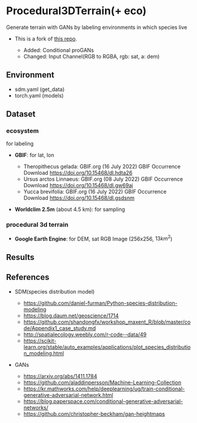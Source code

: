 # **Procedural3DTerrain**(+ eco)

Generate terrain with GANs by labeling environments in which species live

-   This is a fork of [this repo](https://github.com/Panagiotou/Procedural3DTerrain).

    -   Added: Conditional proGANs
    -   Changed: Input Channel(RGB to RGBA, rgb: sat, a: dem)

## **Environment**

-   sdm.yaml (get_data)
-   torch.yaml (models)

## **Dataset**


### **ecosystem**

for labeling

-   **GBIF**: for lat, lon

    -   Theropithecus gelada: GBIF.org (16 July 2022) GBIF Occurrence Download https://doi.org/10.15468/dl.hdta26
    -   Ursus arctos Linnaeus: GBIF.org (08 July 2022) GBIF Occurrence Download https://doi.org/10.15468/dl.gw69aj
    -   Yucca brevifolia: GBIF.org (16 July 2022) GBIF Occurrence Download https://doi.org/10.15468/dl.gsdsnm

-   **Worldclim 2.5m** (about 4.5 km): for sampling

### **procedural** **3d** **terrain**

-   **Google Earth Engine**: for DEM, sat RGB Image (256x256, $13km^2$)

## **Results**

## **References**

-   SDM(species distribution model)

    -   https://github.com/daniel-furman/Python-species-distribution-modeling
    -   https://blog.daum.net/geoscience/1714
    -   https://github.com/shandongfx/workshop_maxent_R/blob/master/code/Appendix1_case_study.md
    -   http://spatialecology.weebly.com/r-code--data/49
    -   https://scikit-learn.org/stable/auto_examples/applications/plot_species_distribution_modeling.html

-   GANs
    -   https://arxiv.org/abs/1411.1784
    -   https://github.com/aladdinpersson/Machine-Learning-Collection
    -   https://kr.mathworks.com/help/deeplearning/ug/train-conditional-generative-adversarial-network.html
    -   https://blog.paperspace.com/conditional-generative-adversarial-networks/
    -   https://github.com/christopher-beckham/gan-heightmaps
